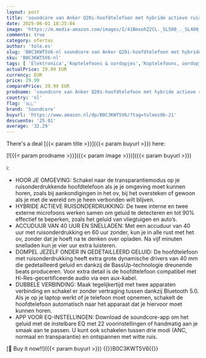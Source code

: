 ```yaml
---
layout: post
title: 'soundcore van Anker Q20i-hoofdtelefoon met hybride actieve ruisonderdrukking  bluetoothoordoppen  speelduur van 40 u  Hi-Res Audio  veel bas  appinstellingen  transparantiemodus  ideaal voor op reis'
date: 2025-06-01 18:25:04
image: 'https://m.media-amazon.com/images/I/41BmxohZ2CL._SL500_._SL400_.jpg'
comments: true
category: ofertas
author: 'tole.es'
slug: 'B0C3KWT5V6-nl soundcore van Anker Q20i-hoofdtelefoon met hybride actieve...'
sku: 'B0C3KWT5V6-nl'
tags: [ 'Elektronica','Koptelefoons & oordopjes','Koptelefoons, oordopjes & accessoires','Over-ear-koptelefoons','soundcore','🇳🇱', ]
actualPrice: 29.99 EUR
currency: EUR
price: 29.99
comparePrice: 39.99 EUR
prodname: 'soundcore van Anker Q20i-hoofdtelefoon met hybride actieve ruisonderdrukking  bluetoothoordoppen  speelduur van 40 u  Hi-Res Audio  veel bas  appinstellingen  transparantiemodus  ideaal voor op reis'
country: 'nl'
flag: '🇳🇱'
brand: 'Soundcore'
buyurl: 'https://www.amazon.nl/dp/B0C3KWT5V6/?tag=tolees0b-21'
descuento: '25.01'
average: '32.29'
---
```


There's a deal [{{< param title >}}]({{< param buyurl >}})  here:

[![{{< param prodname >}}]({{< param image >}})]({{< param buyurl >}})

ℹ️:

- HOOR JE OMGEVING: Schakel naar de transparantiemodus op je ruisonderdrukkende hoofdtelefoon als je je omgeving moet kunnen horen, zoals bij aankondigingen in het ov, bij het oversteken of gewoon als je met de wereld om je heen verbonden wilt blijven.
- HYBRIDE ACTIEVE RUISONDERDRUKKING: De twee interne en twee externe microfoons werken samen om geluid te detecteren en tot 90% effectief te beperken, zoals het geluid van vliegtuigen en auto’s.
- ACCUDUUR VAN 40 UUR EN SNELLADEN: Met een accuduur van 40 uur met ruisonderdrukking en 60 uur zonder, kun je in alle rust met het ov, zonder dat je hoeft na te denken over opladen. Na vijf minuten snelladen kun je vier uur extra luisteren.
- DOMPEL JEZELF ONDER IN GEDETAILLEERD GELUID: De hoofdtelefoon met ruisonderdrukking heeft extra grote dynamische drivers van 40 mm die gedetailleerd geluid en dankzij de BassUp-technologie dreunende beats produceren. Voor extra detail is de hoofdtelefoon compatibel met Hi-Res-gecertificeerde audio via een aux-kabel.
- DUBBELE VERBINDING: Maak tegelijkertijd met twee apparaten verbinding en schakel er zonder vertraging tussen dankzij Bluetooth 5.0. Als je op je laptop werkt of je telefoon moet opnemen, schakelt de hoofdtelefoon automatisch naar het apparaat dat je hiervoor moet kunnen horen.
- APP VOOR EQ-INSTELLINGEN: Download de soundcore-app om het geluid met de instelbare EQ met 22 voorinstellingen of handmatig aan je smaak aan te passen. U kunt ook schakelen tussen drie modi (ANC, normaal en transparantie) en ontspannen met witte ruis.

[🛒 Buy it now!!]({{< param buyurl >}})
{{<world>}}B0C3KWT5V6{{</world>}}
